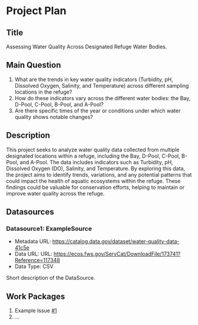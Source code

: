 # Project Plan

## Title
<!-- Give your project a short title. -->
Assessing Water Quality Across Designated Refuge Water Bodies.

## Main Question

<!-- Think about one main question you want to answer based on the data. -->
1. What are the trends in key water quality indicators (Turbidity, pH, Dissolved Oxygen, Salinity, and Temperature) across different sampling locations in the refuge?
2. How do these indicators vary across the different water bodies: the Bay, D-Pool, C-Pool, B-Pool, and A-Pool?
3. Are there specific times of the year or conditions under which water quality shows notable changes?

## Description

<!-- Describe your data science project in max. 200 words. Consider writing about why and how you attempt it. -->
This project seeks to analyze water quality data collected from multiple designated locations within a refuge, including the Bay, D-Pool, C-Pool, B-Pool, and A-Pool. The data includes indicators such as Turbidity, pH, Dissolved Oxygen (DO), Salinity, and Temperature. By exploring this data, the project aims to identify trends, variations, and any potential patterns that could impact the health of aquatic ecosystems within the refuge. These findings could be valuable for conservation efforts, helping to maintain or improve water quality across the refuge.

## Datasources

<!-- Describe each datasources you plan to use in a section. Use the prefic "DatasourceX" where X is the id of the datasource. -->

### Datasource1: ExampleSource
* Metadata URL: https://catalog.data.gov/dataset/water-quality-data-41c5e
* Data URL: URL: https://ecos.fws.gov/ServCat/DownloadFile/173741?Reference=117348
* Data Type: CSV

Short description of the DataSource.

## Work Packages

<!-- List of work packages ordered sequentially, each pointing to an issue with more details. -->

1. Example Issue [#1][i1]
2. ...

[i1]: https://github.com/jvalue/made-template/issues/1
